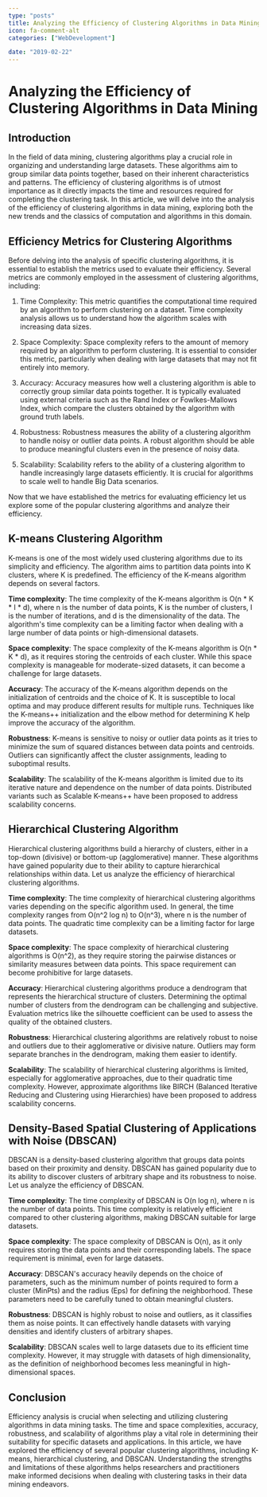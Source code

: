 ```yaml
---
type: "posts"
title: Analyzing the Efficiency of Clustering Algorithms in Data Mining
icon: fa-comment-alt
categories: ["WebDevelopment"]

date: "2019-02-22"
---
```




# Analyzing the Efficiency of Clustering Algorithms in Data Mining

## Introduction

In the field of data mining, clustering algorithms play a crucial role in organizing and understanding large datasets. These algorithms aim to group similar data points together, based on their inherent characteristics and patterns. The efficiency of clustering algorithms is of utmost importance as it directly impacts the time and resources required for completing the clustering task. In this article, we will delve into the analysis of the efficiency of clustering algorithms in data mining, exploring both the new trends and the classics of computation and algorithms in this domain.

## Efficiency Metrics for Clustering Algorithms

Before delving into the analysis of specific clustering algorithms, it is essential to establish the metrics used to evaluate their efficiency. Several metrics are commonly employed in the assessment of clustering algorithms, including:

1. Time Complexity: This metric quantifies the computational time required by an algorithm to perform clustering on a dataset. Time complexity analysis allows us to understand how the algorithm scales with increasing data sizes.

2. Space Complexity: Space complexity refers to the amount of memory required by an algorithm to perform clustering. It is essential to consider this metric, particularly when dealing with large datasets that may not fit entirely into memory.

3. Accuracy: Accuracy measures how well a clustering algorithm is able to correctly group similar data points together. It is typically evaluated using external criteria such as the Rand Index or Fowlkes-Mallows Index, which compare the clusters obtained by the algorithm with ground truth labels.

4. Robustness: Robustness measures the ability of a clustering algorithm to handle noisy or outlier data points. A robust algorithm should be able to produce meaningful clusters even in the presence of noisy data.

5. Scalability: Scalability refers to the ability of a clustering algorithm to handle increasingly large datasets efficiently. It is crucial for algorithms to scale well to handle Big Data scenarios.

Now that we have established the metrics for evaluating efficiency let us explore some of the popular clustering algorithms and analyze their efficiency.

## K-means Clustering Algorithm

K-means is one of the most widely used clustering algorithms due to its simplicity and efficiency. The algorithm aims to partition data points into K clusters, where K is predefined. The efficiency of the K-means algorithm depends on several factors.

**Time complexity**: The time complexity of the K-means algorithm is O(n * K * I * d), where n is the number of data points, K is the number of clusters, I is the number of iterations, and d is the dimensionality of the data. The algorithm's time complexity can be a limiting factor when dealing with a large number of data points or high-dimensional datasets.

**Space complexity**: The space complexity of the K-means algorithm is O(n * K * d), as it requires storing the centroids of each cluster. While this space complexity is manageable for moderate-sized datasets, it can become a challenge for large datasets.

**Accuracy**: The accuracy of the K-means algorithm depends on the initialization of centroids and the choice of K. It is susceptible to local optima and may produce different results for multiple runs. Techniques like the K-means++ initialization and the elbow method for determining K help improve the accuracy of the algorithm.

**Robustness**: K-means is sensitive to noisy or outlier data points as it tries to minimize the sum of squared distances between data points and centroids. Outliers can significantly affect the cluster assignments, leading to suboptimal results.

**Scalability**: The scalability of the K-means algorithm is limited due to its iterative nature and dependence on the number of data points. Distributed variants such as Scalable K-means++ have been proposed to address scalability concerns.

## Hierarchical Clustering Algorithm

Hierarchical clustering algorithms build a hierarchy of clusters, either in a top-down (divisive) or bottom-up (agglomerative) manner. These algorithms have gained popularity due to their ability to capture hierarchical relationships within data. Let us analyze the efficiency of hierarchical clustering algorithms.

**Time complexity**: The time complexity of hierarchical clustering algorithms varies depending on the specific algorithm used. In general, the time complexity ranges from O(n^2 log n) to O(n^3), where n is the number of data points. The quadratic time complexity can be a limiting factor for large datasets.

**Space complexity**: The space complexity of hierarchical clustering algorithms is O(n^2), as they require storing the pairwise distances or similarity measures between data points. This space requirement can become prohibitive for large datasets.

**Accuracy**: Hierarchical clustering algorithms produce a dendrogram that represents the hierarchical structure of clusters. Determining the optimal number of clusters from the dendrogram can be challenging and subjective. Evaluation metrics like the silhouette coefficient can be used to assess the quality of the obtained clusters.

**Robustness**: Hierarchical clustering algorithms are relatively robust to noise and outliers due to their agglomerative or divisive nature. Outliers may form separate branches in the dendrogram, making them easier to identify.

**Scalability**: The scalability of hierarchical clustering algorithms is limited, especially for agglomerative approaches, due to their quadratic time complexity. However, approximate algorithms like BIRCH (Balanced Iterative Reducing and Clustering using Hierarchies) have been proposed to address scalability concerns.

## Density-Based Spatial Clustering of Applications with Noise (DBSCAN)

DBSCAN is a density-based clustering algorithm that groups data points based on their proximity and density. DBSCAN has gained popularity due to its ability to discover clusters of arbitrary shape and its robustness to noise. Let us analyze the efficiency of DBSCAN.

**Time complexity**: The time complexity of DBSCAN is O(n log n), where n is the number of data points. This time complexity is relatively efficient compared to other clustering algorithms, making DBSCAN suitable for large datasets.

**Space complexity**: The space complexity of DBSCAN is O(n), as it only requires storing the data points and their corresponding labels. The space requirement is minimal, even for large datasets.

**Accuracy**: DBSCAN's accuracy heavily depends on the choice of parameters, such as the minimum number of points required to form a cluster (MinPts) and the radius (Eps) for defining the neighborhood. These parameters need to be carefully tuned to obtain meaningful clusters.

**Robustness**: DBSCAN is highly robust to noise and outliers, as it classifies them as noise points. It can effectively handle datasets with varying densities and identify clusters of arbitrary shapes.

**Scalability**: DBSCAN scales well to large datasets due to its efficient time complexity. However, it may struggle with datasets of high dimensionality, as the definition of neighborhood becomes less meaningful in high-dimensional spaces.

## Conclusion

Efficiency analysis is crucial when selecting and utilizing clustering algorithms in data mining tasks. The time and space complexities, accuracy, robustness, and scalability of algorithms play a vital role in determining their suitability for specific datasets and applications. In this article, we have explored the efficiency of several popular clustering algorithms, including K-means, hierarchical clustering, and DBSCAN. Understanding the strengths and limitations of these algorithms helps researchers and practitioners make informed decisions when dealing with clustering tasks in their data mining endeavors.